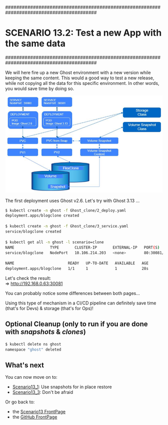 #########################################################################################
# SCENARIO 13.2: Test a new App with the same data
#########################################################################################

We will here fire up a new Ghost environment with a new version while keeping the same content. This would a good way to test a new release, while not copying all the data for this specific environment. In other words, you would save time by doing so.  

<p align="center"><img src="Images/scenario13_2.jpg"></p>

The first deployment uses Ghost v2.6. Let's try with Ghost 3.13 ...

```bash
$ kubectl create -n ghost -f Ghost_clone/2_deploy.yaml
deployment.apps/blogclone created

$ kubectl create -n ghost -f Ghost_clone/3_service.yaml
service/blogclone created

$ kubectl get all -n ghost -l scenario=clone
NAME                TYPE       CLUSTER-IP       EXTERNAL-IP   PORT(S)        AGE
service/blogclone   NodePort   10.106.214.203   <none>        80:30081/TCP   12s

NAME                        READY   UP-TO-DATE   AVAILABLE   AGE
deployment.apps/blogclone   1/1     1            1           28s
```

Let's check the result:  
=> http://192.168.0.63:30081

You can probably notice some differences between both pages...  

Using this type of mechanism in a CI/CD pipeline can definitely save time (that's for Devs) & storage (that's for Ops)!

## Optional Cleanup (only to run if you are done with *snapshots* & *clones*)

```bash
$ kubectl delete ns ghost
namespace "ghost" deleted
```

## What's next

You can now move on to:

- [Scenario13_1](../1_In_Place_Restore): Use snapshots for in place restore  
- [Scenario13_3](../3_what_happens_when): Don't be afraid  

Or go back to:

- the [Scenario13 FrontPage](../../)
- the [GitHub FrontPage](https://github.com/YvosOnTheHub/LabNetApp)